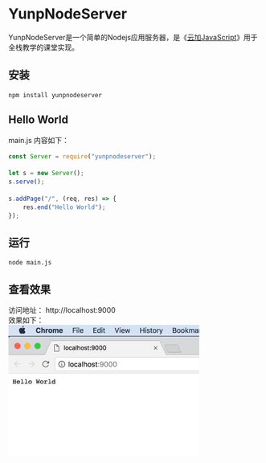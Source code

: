 # YunpNodeServer
YunpNodeServer是一个简单的Nodejs应用服务器，是《[云加JavaScript](https://yunp.top/p/v/1)》用于全栈教学的课堂实现。

## 安装

```shell
npm install yunpnodeserver
```

## Hello World
main.js 内容如下：  

```javascript
const Server = require("yunpnodeserver");

let s = new Server();
s.serve();

s.addPage("/", (req, res) => {
    res.end("Hello World");
});

```

## 运行

```shell
node main.js
```

## 查看效果

访问地址： http://localhost:9000   
效果如下：  
![screenshots/s1.jpg](screenshots/s1.jpg)
